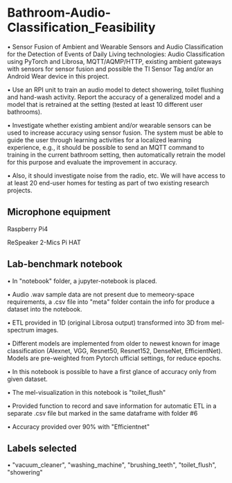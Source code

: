 # Bathroom-Audio-Classification_Feasibility

•	Sensor Fusion of Ambient and Wearable Sensors and Audio Classification for the Detection of Events of Daily Living technologies: Audio Classification using PyTorch and Librosa, MQTT/AQMP/HTTP, existing ambient gateways with sensors for sensor fusion and possible the TI Sensor Tag and/or an Android Wear device in this project.

•	Use an RPI unit to train an audio model to detect showering, toilet flushing and hand-wash activity. Report the accuracy of a generalized model and a model that is retrained at the setting (tested at least 10 different user bathrooms).

•	Investigate whether existing ambient and/or wearable sensors can be used to increase accuracy using sensor fusion. The system must be able to guide the user through learning activities for a localized learning experience, e.g., it should be possible to send an MQTT command to training in the current bathroom setting, then automatically retrain the model for this purpose and evaluate the improvement in accuracy.

•	 Also, it should investigate noise from the radio, etc. We will have access to at least 20 end-user homes for testing as part of two existing research projects. 

## Microphone equipment

Raspberry Pi4

ReSpeaker 2-Mics Pi HAT

## Lab-benchmark notebook

•	In "notebook" folder, a jupyter-notebook is placed. 

•	Audio .wav sample data are not present due to memeory-space requirements, a .csv file into "meta" folder contain the info for produce a dataset into the notebook. 

•	ETL provided in 1D (original Librosa output) transformed into 3D from mel-spectrum images.

•	Different models are implemented from older to newest known for image classification (Alexnet, VGG, Resnet50, Resnet152, DenseNet, EfficientNet). Models are pre-weighted from Pytorch ufficial settings, for reduce epochs.

•	In this notebook is possible to have a first glance of accuracy only from given dataset.

•	The mel-visualization in this notebook is "toilet_flush"

•	Provided function to record and save information for automatic ETL in a separate .csv file but marked in the same dataframe with folder #6

•	Accuracy provided over 90% with "Efficientnet"



## Labels selected

•	"vacuum_cleaner", "washing_machine", "brushing_teeth", "toilet_flush", "showering"

